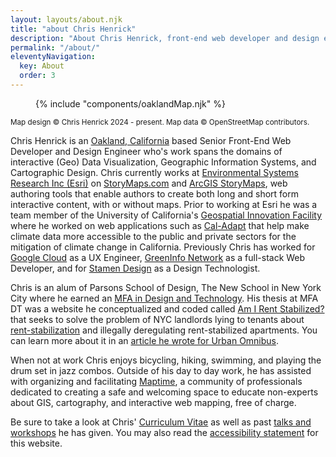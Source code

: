 ```yaml
---
layout: layouts/about.njk
title: "about Chris Henrick"
description: "About Chris Henrick, front-end web developer and design engineer"
permalink: "/about/"
eleventyNavigation:
  key: About
  order: 3
---
```


<figure aria-labelledby="oakland-map-label" aria-describedby="oakland-map-copyright" class="full-viewport-width oakland-map">
  <span id="oakland-map-label" hidden>Oakland, California</span>
  {% include "components/oaklandMap.njk" %}
</figure>

<small class="oakland-map-copyright" id="oakland-map-copyright">
  Map design © Chris Henrick 2024 - present. Map data © OpenStreetMap contributors.
</small>

Chris Henrick is an [Oakland, California](https://en.wikipedia.org/wiki/Oakland,_California) based Senior Front-End Web Developer and Design Engineer who's work spans the domains of interactive (Geo) Data Visualization, Geographic Information Systems, and Cartographic Design. Chris currently works at [Environmental Systems Research Inc (Esri)](https://esri.com) on [StoryMaps.com](https://storymaps.com) and [ArcGIS StoryMaps](https://storymaps.arcgis.com/), web authoring tools that enable authors to create both long and short form interactive content, with or without maps. Prior to working at Esri he was a team member of the University of California's [Geospatial Innovation Facility](http://gif.berkeley.edu) where he worked on web applications such as [Cal-Adapt](https://cal-adapt.org) that help make climate data more accessible to the public and private sectors for the mitigation of climate change in California. Previously Chris has worked for [Google Cloud](https://cloud.google.com/) as a UX Engineer, [GreenInfo Network](http://greeninfo.org) as a full-stack Web Developer, and for [Stamen Design](http://stamen.com/about/) as a Design Technologist.

Chris is an alum of Parsons School of Design, The New School in New York City where he earned an [MFA in Design and Technology](http://www.newschool.edu/parsons/mfa-design-technology/). His thesis at MFA DT was a website he conceptualized and coded called [Am I Rent Stabilized?](https://amirentstabilized.com) that seeks to solve the problem of NYC landlords lying to tenants about [rent-stabilization](http://www.nycrgb.org/html/resources/faq/rentstab.html#exactly) and illegally deregulating rent-stabilized apartments. You can learn more about it in an [article he wrote for Urban Omnibus](https://urbanomnibus.net/2015/05/using-open-data-to-strengthen-tenants-rights-activism/).

When not at work Chris enjoys bicycling, hiking, swimming, and playing the drum set in jazz combos. Outside of his day to day work, he has assisted with organizing and facilitating [Maptime](https://maptime.io/), a community of professionals dedicated to creating a safe and welcoming space to educate non-experts about GIS, cartography, and interactive web mapping, free of charge.

Be sure to take a look at Chris' [Curriculum Vitae](/about/cv/) as well as past [talks and workshops](/about/talks/) he has given. You may also read the [accessibility statement](/about/accessibility/) for this website.
